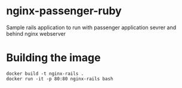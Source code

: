 # nginx-passenger-ruby
Sample rails application to run with passenger application sevrer and behind nginx webserver

# Building the image
    
    docker build -t nginx-rails .
    docker run -it -p 80:80 nginx-rails bash